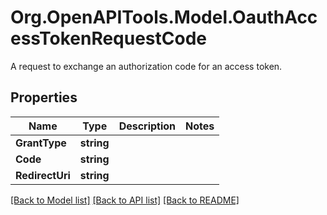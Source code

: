 # Org.OpenAPITools.Model.OauthAccessTokenRequestCode
A request to exchange an authorization code for an access token.

## Properties

Name | Type | Description | Notes
------------ | ------------- | ------------- | -------------
**GrantType** | **string** |  | 
**Code** | **string** |  | 
**RedirectUri** | **string** |  | 

[[Back to Model list]](../README.md#documentation-for-models) [[Back to API list]](../README.md#documentation-for-api-endpoints) [[Back to README]](../README.md)


